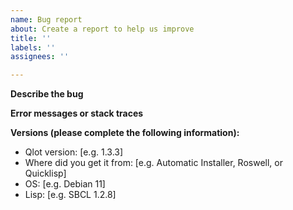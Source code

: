 ```yaml
---
name: Bug report
about: Create a report to help us improve
title: ''
labels: ''
assignees: ''

---
```


**Describe the bug**

**Error messages or stack traces**

**Versions (please complete the following information):**
 - Qlot version: [e.g. 1.3.3]
 - Where did you get it from: [e.g. Automatic Installer, Roswell, or Quicklisp]
 - OS: [e.g. Debian 11]
 - Lisp: [e.g. SBCL 1.2.8]
